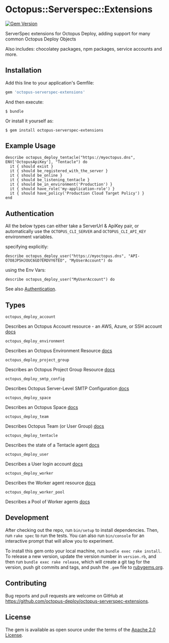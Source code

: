# Octopus::Serverspec::Extensions

[![Gem Version](https://badge.fury.io/rb/octopus-serverspec-extensions.svg)](https://badge.fury.io/rb/octopus-serverspec-extensions)

ServerSpec extensions for Octopus Deploy, adding support for many common Octopus Deploy Objects 

Also includes: chocolatey packages, npm packages, service accounts and more.


## Installation

Add this line to your application's Gemfile:

```ruby
gem 'octopus-serverspec-extensions'
```

And then execute:

    $ bundle

Or install it yourself as:

    $ gem install octopus-serverspec-extensions

## Example Usage

```
describe octopus_deploy_tentacle("https://myoctopus.dns", ENV['OctopusApiKey'], "Tentacle") do
  it { should exist }
  it { should be_registered_with_the_server }
  it { should be_online }
  it { should be_listening_tentacle }
  it { should be_in_environment('Production') }
  it { should have_role('my-application-role') }
  it { should have_policy('Production Cloud Target Policy') }
end
```

## Authentication

All the below types can either take a ServerUrl & ApiKey pair, or automatically use the `OCTOPUS_CLI_SERVER` and `OCTOPUS_CLI_API_KEY` environment variables.

specifying explicitly:

`describe octopus_deploy_user("https://myoctopus.dns", "API-O7O8JP5HJOUC6GD7ERDVY6TEO", "MyUserAccount") do`

using the Env Vars:

`describe octopus_deploy_user("MyUserAccount") do`

See also [Authentication](doc/authentication.md).

## Types

`octopus_deploy_account`

Describes an Octopus Account resource - an AWS, Azure, or SSH account [docs](doc/octopus_deploy_account.md)

`octopus_deploy_environment`

Describes an Octopus Environment Resource [docs](doc/octopus_deploy_environment.md)

`octopus_deploy_project_group`

Describes an Octopus Project Group Resource [docs](doc/octopus_deploy_project_group.md)

`octopus_deploy_smtp_config`

Describes Octopus Server-Level SMTP Configuration [docs](doc/octopus_deploy_smtp_config.md)

`octopus_deploy_space`

Describes an Octopus Space [docs](doc/octopus_deploy_space.md)

`octopus_deploy_team`

Describes Octopus Team (or User Group) [docs](doc/octopus_deploy_team.md)

`octopus_deploy_tentacle`

Describes the state of a Tentacle agent [docs](doc/octopus_deploy_tentacle.md)

`octopus_deploy_user`

Describes a User login account [docs](doc/octopus_deploy_user.md)

`octopus_deploy_worker`

Describes the Worker agent resource [docs](doc/octopus_deploy_worker.md)

`octopus_deploy_worker_pool`

Describes a Pool of Worker agents [docs](doc/octopus_deploy_worker_pool.md)

## Development

After checking out the repo, run `bin/setup` to install dependencies. Then, run `rake spec` to run the tests. You can also run `bin/console` for an interactive prompt that will allow you to experiment.

To install this gem onto your local machine, run `bundle exec rake install`. To release a new version, update the version number in `version.rb`, and then run `bundle exec rake release`, which will create a git tag for the version, push git commits and tags, and push the `.gem` file to [rubygems.org](https://rubygems.org).

## Contributing

Bug reports and pull requests are welcome on GitHub at https://github.com/octopus-deploy/octopus-serverspec-extensions.


## License

The gem is available as open source under the terms of the [Apache 2.0 License](http://www.apache.org/licenses/LICENSE-2.0).

